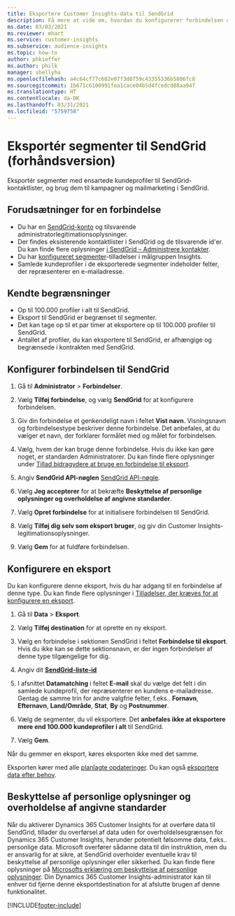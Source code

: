 ```yaml
---
title: Eksportere Customer Insights-data til SendGrid
description: Få mere at vide om, hvordan du konfigurerer forbindelsen og eksporterer til SendGrid.
ms.date: 03/03/2021
ms.reviewer: mhart
ms.service: customer-insights
ms.subservice: audience-insights
ms.topic: how-to
author: phkieffer
ms.author: philk
manager: shellyha
ms.openlocfilehash: a4c64cf77c682e07f3d0759c43355336b5806fc8
ms.sourcegitcommit: 1b671c6100991fea1cace04b5d4fcedcd88aa94f
ms.translationtype: HT
ms.contentlocale: da-DK
ms.lasthandoff: 03/31/2021
ms.locfileid: "5759758"
---
```

# <a name="export-segments-to-sendgrid-preview"></a>Eksportér segmenter til SendGrid (forhåndsversion)

Eksportér segmenter med ensartede kundeprofiler til SendGrid-kontaktlister, og brug dem til kampagner og mailmarketing i SendGrid. 

## <a name="prerequisites-for-a-connection"></a>Forudsætninger for en forbindelse

-   Du har en [SendGrid-konto](https://sendgrid.com/) og tilsvarende administratorlegitimationsoplysninger.
-   Der findes eksisterende kontaktlister i SendGrid og de tilsvarende id'er. Du kan finde flere oplysninger [i SendGrid – Administrere kontakter](https://sendgrid.com/docs/ui/managing-contacts/create-and-manage-contacts/#manage-contacts).
-   Du har [konfigureret segmenter](segments.md)-tilladelser i målgruppen Insights.
-   Samlede kundeprofiler i de eksporterede segmenter indeholder felter, der repræsenterer en e-mailadresse.

## <a name="known-limitations"></a>Kendte begrænsninger

- Op til 100.000 profiler i alt til SendGrid.
- Eksport til SendGrid er begrænset til segmenter.
- Det kan tage op til et par timer at eksportere op til 100.000 profiler til SendGrid. 
- Antallet af profiler, du kan eksportere til SendGrid, er afhængige og begrænsede i kontrakten med SendGrid.

## <a name="set-up-connection-to-sendgrid"></a>Konfigurer forbindelsen til SendGrid

1. Gå til **Administrator** > **Forbindelser**.

1. Vælg **Tilføj forbindelse**, og vælg **SendGrid** for at konfigurere forbindelsen.

1. Giv din forbindelse et genkendeligt navn i feltet **Vist navn**. Visningsnavn og forbindelsestype beskriver denne forbindelse. Det anbefales, at du vælger et navn, der forklarer formålet med og målet for forbindelsen.

1. Vælg, hvem der kan bruge denne forbindelse. Hvis du ikke kan gøre noget, er standarden Administratorer. Du kan finde flere oplysninger under [Tillad bidragydere at bruge en forbindelse til eksport](connections.md#allow-contributors-to-use-a-connection-for-exports).

1. Angiv **SendGrid API-nøglen** [SendGrid API-nøgle](https://sendgrid.com/docs/ui/account-and-settings/api-keys/).

1. Vælg **Jeg accepterer** for at bekræfte **Beskyttelse af personlige oplysninger og overholdelse af angivne standarder**.

1. Vælg **Opret forbindelse** for at initialisere forbindelsen til SendGrid.

1. Vælg **Tilføj dig selv som eksport bruger**, og giv din Customer Insights-legitimationsoplysninger.

1. Vælg **Gem** for at fuldføre forbindelsen.

## <a name="configure-an-export"></a>Konfigurere en eksport

Du kan konfigurere denne eksport, hvis du har adgang til en forbindelse af denne type. Du kan finde flere oplysninger i [Tilladelser, der kræves for at konfigurere en eksport](export-destinations.md#set-up-a-new-export).

1. Gå til **Data** > **Eksport**.

1. Vælg **Tilføj destination** for at oprette en ny eksport.

1. Vælg en forbindelse i sektionen SendGrid i feltet **Forbindelse til eksport**. Hvis du ikke kan se dette sektionsnavn, er der ingen forbindelser af denne type tilgængelige for dig.

1. Angiv dit **[SendGrid-liste-id](https://sendgrid.com/docs/ui/managing-contacts/create-and-manage-contacts/#manage-contacts)**

1. I afsnittet **Datamatching** i feltet **E-mail** skal du vælge det felt i din samlede kundeprofil, der repræsenterer en kundens e-mailadresse. Gentag de samme trin for andre valgfrie felter, f.eks.. **Fornavn**, **Efternavn**, **Land/Område**, **Stat**, **By** og **Postnummer**.

1. Vælg de segmenter, du vil eksportere. Det **anbefales ikke at eksportere mere end 100.000 kundeprofiler i alt** til SendGrid. 

1. Vælg **Gem**.

Når du gemmer en eksport, køres eksporten ikke med det samme.

Eksporten kører med alle [planlagte opdateringer](system.md#schedule-tab). Du kan også [eksportere data efter behov](export-destinations.md#run-exports-on-demand). 

## <a name="data-privacy-and-compliance"></a>Beskyttelse af personlige oplysninger og overholdelse af angivne standarder

Når du aktiverer Dynamics 365 Customer Insights for at overføre data til SendGrid, tillader du overførsel af data uden for overholdelsesgrænsen for Dynamics 365 Customer Insights, herunder potentielt følsomme data, f.eks.. personlige data. Microsoft overfører sådanne data til din instruktion, men du er ansvarlig for at sikre, at SendGrid overholder eventuelle krav til beskyttelse af personlige oplysninger eller sikkerhed. Du kan finde flere oplysninger på [Microsofts erklæring om beskyttelse af personlige oplysninger](https://go.microsoft.com/fwlink/?linkid=396732).
Din Dynamics 365 Customer Insights-administrator kan til enhver tid fjerne denne eksportdestination for at afslutte brugen af denne funktionalitet.


[!INCLUDE[footer-include](../includes/footer-banner.md)]